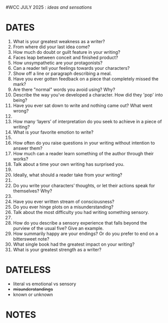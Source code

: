 #WCC JULY 2025 : *ideas and sensations*

# DATES
1. What is your greatest weakness as a writer?
2. From where did your last idea come?
3. How much do doubt or guilt feature in your writing? 
4. Faces leap between conceit and finished product?
5. How unsympathetic are your protagonists?
6. Can a reader tell your feelings towards your characters?
7. Show off a line or paragraph describing a meal.
8. Have you ever gotten feedback on a piece that completely missed the mark?
9. Are there "normal" words you avoid using? Why?
10. Describe the way you've developed a character. How did they 'pop' into being?
11. Have you ever sat down to write and nothing came out? What went wrong?
12. 
13. How many ‘layers’ of interpretation do you seek to achieve in a piece of writing?
14. What is your favorite emotion to write?
15. 
16. How often do you raise questions in your writing without intention to answer them?
17. How much can a reader learn something of the author through their works?
18. Talk about a time your own writing has surprised you.
19. 
20. Ideally, what should a reader take from your writing?
21. 
22. Do you write your characters’ thoughts, or let their actions speak for themselves? Why?
23. 
24. Have you ever written stream of consciousness? 
25. Do you ever hinge plots on a misunderstanding? 
26. Talk about the most difficulty you had writing something sensory.
27. 
28. How do you describe a sensory experience that falls beyond the purview of the usual five? Give an example.
29. How summarily happy are your endings? Or do you prefer to end on a bittersweet note?
30. What single book had the greatest impact on your writing?
31. What is your greatest strength as a writer?

# DATELESS
- literal vs emotional vs sensory
- ~~misunderstandings~~
- known or unknown

# NOTES
